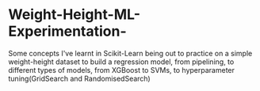 # Weight-Height-ML-Experimentation-
Some concepts I've learnt in Scikit-Learn being out to practice on a simple weight-height dataset to build a regression model, from pipelining, to different types of models, from XGBoost to SVMs, to hyperparameter tuning(GridSearch and RandomisedSearch)
